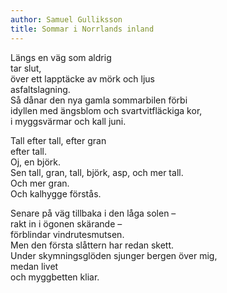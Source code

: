 ```yaml
---
author: Samuel Gulliksson
title: Sommar i Norrlands inland
---
```


Längs en väg som aldrig \
tar slut, \
över ett lapptäcke av mörk och ljus \
asfaltslagning. \
Så dånar den nya gamla sommarbilen förbi \
idyllen med ängsblom och svartvitfläckiga kor, \
i myggsvärmar och kall juni.

Tall efter tall, efter gran \
efter tall. \
Oj, en björk. \
Sen tall, gran, tall, björk, asp, och mer tall. \
Och mer gran. \
Och kalhygge förstås.

Senare på väg tillbaka i den låga solen – \
rakt in i ögonen skärande – \
förblindar vindrutesmutsen. \
Men den första slåttern har redan skett. \
Under skymningsglöden sjunger bergen över mig, \
medan livet \
och myggbetten kliar.
